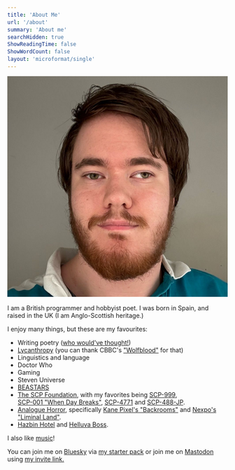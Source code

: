 ```yaml
---
title: 'About Me'
url: '/about'
summary: 'About me'
searchHidden: true
ShowReadingTime: false
ShowWordCount: false
layout: 'microformat/single'
---
```


![A young man with fair skin and a reddish-brown beard. He has short, slightly messy dark brown hair that is swept to the side. His eyes are light-coloured, possibly hazel or green, and he has a neutral expression on his face. The background is a plain, light-coloured wall, and he is wearing a teal and white collared shirt.](/images/Ewan.jpeg)

I am a British programmer and hobbyist poet.
I was born in Spain, and raised in the UK (I am Anglo-Scottish heritage.)

I enjoy many things, but these are my favourites:

- Writing poetry ([who would've thought!](/poetry))
- [Lycanthropy](https://en.wikipedia.org/wiki/Werewolf) (you can thank CBBC's ["Wolfblood"](https://en.wikipedia.org/wiki/Wolfblood) for that)
- Linguistics and language
- Doctor Who
- Gaming
- Steven Universe
- [BEASTARS](https://en.wikipedia.org/wiki/Beastars)  
- [The SCP Foundation](https://en.wikipedia.org/wiki/SCP_Foundation), with my favorites being [SCP-999](https://scp-wiki.wikidot.com/scp-999),  
[SCP-001 "When Day Breaks"](https://scpfoundation.fandom.com/wiki/SCP-001_%27%27When_Day_Breaks%27%27), [SCP-4771](https://scp-wiki.wikidot.com/scp-4771) and [SCP-488-JP](https://scp-wiki.wikidot.com/scp-488-jp).  
- [Analogue Horror](https://aesthetics.fandom.com/wiki/Analog_Horror), specifically [Kane Pixel's "Backrooms"](https://kane-pixels-backrooms.fandom.com/wiki/Kane_Pixels_Backrooms_Wiki) and [Nexpo's "Liminal Land"](https://www.visitliminalland.net/).
- [Hazbin Hotel](https://en.wikipedia.org/wiki/Hazbin_Hotel) and [Helluva Boss](https://en.wikipedia.org/wiki/Helluva_Boss).

I also like [music](https://open.spotify.com/playlist/4Zc7Jo2VgPDQaDWbS9FIGi)!

You can join me on [Bluesky](https://bsky.social) via [my starter pack](https://go.bsky.app/EiZxzTpß) or join me on [Mastodon](https://joinmastodon.org) using [my invite link.](https://mastodon.social/invite/ekqbHMEc)